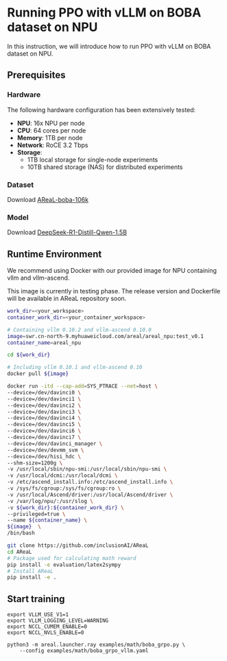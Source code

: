 # Running PPO with vLLM on BOBA dataset on NPU

In this instruction, we will introduce how to run PPO with vLLM on BOBA dataset on NPU.

## Prerequisites

### Hardware

The following hardware configuration has been extensively tested:

- **NPU**: 16x NPU per node
- **CPU**: 64 cores per node
- **Memory**: 1TB per node
- **Network**: RoCE 3.2 Tbps
- **Storage**:
  - 1TB local storage for single-node experiments
  - 10TB shared storage (NAS) for distributed experiments

### Dataset

Download
[AReaL-boba-106k](https://huggingface.co/datasets/inclusionAI/AReaL-boba-Data/blob/main/AReaL-boba-106k.jsonl)

### Model

Download
[DeepSeek-R1-Distill-Qwen-1.5B](https://huggingface.co/deepseek-ai/DeepSeek-R1-Distill-Qwen-1.5B)

## Runtime Environment

We recommend using Docker with our provided image for NPU containing vllm and
vllm-ascend.

This image is currently in testing phase. The release version and Dockerfile will be
available in AReaL repository soon.

```bash
work_dir=<your_workspace>
container_work_dir=<your_container_workspace>

# Containing vllm 0.10.2 and vllm-ascend 0.10.0
image=swr.cn-north-9.myhuaweicloud.com/areal/areal_npu:test_v0.1
container_name=areal_npu

cd ${work_dir}

# Including vllm 0.10.1 and vllm-ascend 0.10
docker pull ${image}

docker run -itd --cap-add=SYS_PTRACE --net=host \
--device=/dev/davinci0 \
--device=/dev/davinci1 \
--device=/dev/davinci2 \
--device=/dev/davinci3 \
--device=/dev/davinci4 \
--device=/dev/davinci5 \
--device=/dev/davinci6 \
--device=/dev/davinci7 \
--device=/dev/davinci_manager \
--device=/dev/devmm_svm \
--device=/dev/hisi_hdc \
--shm-size=1200g \
-v /usr/local/sbin/npu-smi:/usr/local/sbin/npu-smi \
-v /usr/local/dcmi:/usr/local/dcmi \
-v /etc/ascend_install.info:/etc/ascend_install.info \
-v /sys/fs/cgroup:/sys/fs/cgroup:ro \
-v /usr/local/Ascend/driver:/usr/local/Ascend/driver \
-v /var/log/npu/:/usr/slog \
-v ${work_dir}:${container_work_dir} \
--privileged=true \
--name ${container_name} \
${image}  \
/bin/bash

git clone https://github.com/inclusionAI/AReaL
cd AReaL
# Package used for calculating math reward
pip install -e evaluation/latex2sympy
# Install AReaL
pip install -e .
```

## Start training

```
export VLLM_USE_V1=1
export VLLM_LOGGING_LEVEL=WARNING
export NCCL_CUMEM_ENABLE=0
export NCCL_NVLS_ENABLE=0

python3 -m areal.launcher.ray examples/math/boba_grpo.py \
    --config examples/math/boba_grpo_vllm.yaml
```
